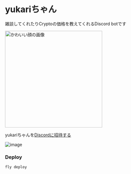 # yukariちゃん

雑談してくれたりCryptoの価格を教えてくれるDiscord botです

<img src="https://user-images.githubusercontent.com/5690642/187445550-c6fc3b4a-ac7c-453d-b2f5-77e602b2f696.png" alt="かわいい顔の画像" width=320>

yukariちゃんを[Discordに招待する](https://discordapp.com/api/oauth2/authorize?client_id=551785476584112139&permissions=0&scope=bot)


![image](https://user-images.githubusercontent.com/5690642/187446773-4f607ddd-b0f8-4cf3-b973-7f191b2d6a42.png)

### Deploy
```
fly deploy
```

